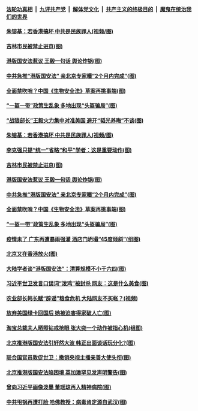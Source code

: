 

####  [法轮功真相](../../../../basic/blob/master/README.md?t=05251401) &nbsp;|&nbsp; [九评共产党](../../../../9ping.md/blob/master/README.md?t=05251401) &nbsp;|&nbsp; [解体党文化](../../../../jtdwh.md/blob/master/README.md?t=05251401)  &nbsp;|&nbsp; [共产主义的终极目的](../../../../gczydzjmd.md/blob/master/README.md?t=05251401) &nbsp;|&nbsp; [魔鬼在统治我们的世界](../../../../mgztzwmdsj.md/blob/master/README.md?t=05251401) 

#### [朱镕基：若香港搞坏 中共是民族罪人(视频/图)](../pages/p1/934345.md?t=05251401) 

#### [吉林市民被禁止进京(图)](../pages/p1/934330.md?t=05251401) 

#### [港版国安法惹议 王毅一句话 舆论炸锅(图)](../pages/p1/934315.md?t=05251401) 

#### [中共急推“港版国安法” 亲北京专家曝“2个月内完成”(图)](../pages/p1/934265.md?t=05251401) 

#### [全面禁吹哨？中国《生物安全法》草案再挑事端(图)](../pages/p1/934222.md?t=05251401) 

#### [“一盔一带”政策生乱象 多地出现“头盔骗局”(图)](../pages/p1/934283.md?t=05251401) 

#### [“战狼部长”王毅火力集中对准美国 避开“韬光养晦”不谈(图)](../pages/p1/934355.md?t=05251401) 

#### [朱镕基：若香港搞坏 中共是民族罪人(视频/图)](../pages/p1/934345.md?t=05251401) 

#### [李克强只提“统一”省略“和平”学者：这是重要动作(图)](../pages/p1/934310.md?t=05251401) 

#### [吉林市民被禁止进京(图)](../pages/p1/934330.md?t=05251401) 

#### [港版国安法惹议 王毅一句话 舆论炸锅(图)](../pages/p1/934315.md?t=05251401) 

#### [中共急推“港版国安法” 亲北京专家曝“2个月内完成”(图)](../pages/p1/934265.md?t=05251401) 

#### [全面禁吹哨？中国《生物安全法》草案再挑事端(图)](../pages/p1/934222.md?t=05251401) 

#### [“一盔一带”政策生乱象 多地出现“头盔骗局”(图)](../pages/p1/934283.md?t=05251401) 

#### [疫情未了 广东再遭暴雨强灌 酒店门坍塌“45度倾斜”(组图)](../pages/p1/934258.md?t=05251401) 

#### [北京又在香港放火(图)](../pages/p1/934220.md?t=05251401) 

#### [大陆学者谈“港版国安法”：清算规模不小于六四(图)](../pages/p1/934212.md?t=05251401) 

#### [习近平世卫发言口误词“泼鸡”被封杀 网友：这是什么美食(图)](../pages/p1/934201.md?t=05251401) 

#### [农业部长韩长赋“辟谣”粮食危机 大陆网友不买帐？(视频)](../pages/p1/934188.md?t=05251401) 

#### [放弃美国绿卡回国后 她被迫害得家破人亡(图)](../pages/p1/934194.md?t=05251401) 

#### [淘宝总裁夫人晒照钻戒抢眼 张大奕一个动作被指心机(组图)](../pages/p1/934189.md?t=05251401) 

#### [北京推港版国安法引轩然大波 韩正出面谈话玩分化?(图)](../pages/p1/934187.md?t=05251401) 

#### [联合国官员敦促世卫：撤销央视主播亲善大使头衔(图)](../pages/p1/934166.md?t=05251401) 

#### [北京推港版国安法陷困境 英加澳罕见发声明警告(图)](../pages/p1/934151.md?t=05251401) 

#### [曾向习近平画像泼墨 董瑶琼再入精神病院(图)](../pages/p1/934135.md?t=05251401) 

#### [中共甩锅再遭打脸 哈佛教授：病毒肯定源自武汉(图)](../pages/p1/934130.md?t=05251401) 

